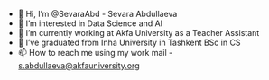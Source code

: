 - 👋 Hi, I’m @SevaraAbd - Sevara Abdullaeva
- 👀 I’m interested in Data Science and AI
- 🌱 I’m currently working at Akfa University as a Teacher Assistant 
- 💞️ I’ve graduated from Inha University in Tashkent BSc in CS
- 📫 How to reach me using my work mail - s.abdullaeva@akfauniversity.org
<!---
SevaraAbd/SevaraAbd is a ✨ special ✨ repository because its `README.md` (this file) appears on your GitHub profile.
You can click the Preview link to take a look at your changes.
--->
